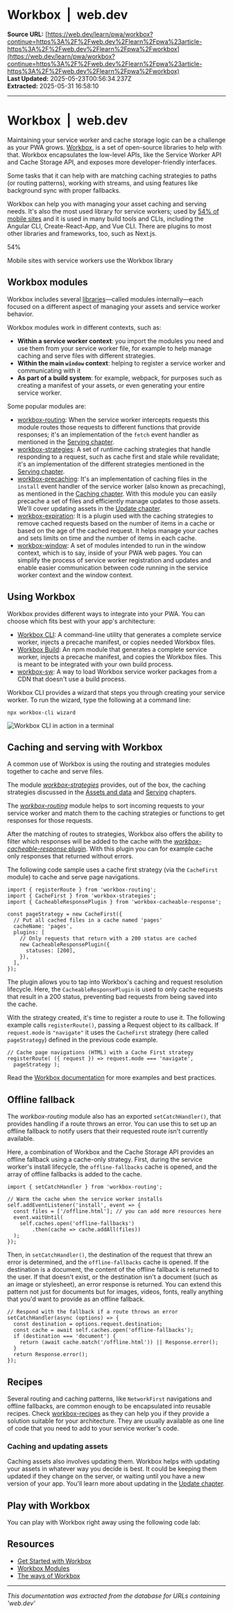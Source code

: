 # Workbox  |  web.dev

**Source URL:** [https://web.dev/learn/pwa/workbox?continue=https%3A%2F%2Fweb.dev%2Flearn%2Fpwa%23article-https%3A%2F%2Fweb.dev%2Flearn%2Fpwa%2Fworkbox](https://web.dev/learn/pwa/workbox?continue=https%3A%2F%2Fweb.dev%2Flearn%2Fpwa%23article-https%3A%2F%2Fweb.dev%2Flearn%2Fpwa%2Fworkbox)  
**Last Updated:** 2025-05-23T00:56:34.237Z  
**Extracted:** 2025-05-31 16:58:10

---

# Workbox  |  web.dev

Maintaining your service worker and cache storage logic can be a challenge as your PWA grows. [Workbox](https://developer.chrome.com/docs/workbox/what-is-workbox), is a set of open-source libraries to help with that. Workbox encapsulates the low-level APIs, like the Service Worker API and Cache Storage API, and exposes more developer-friendly interfaces.

Some tasks that it can help with are matching caching strategies to paths (or routing patterns), working with streams, and using features like background sync with proper fallbacks.

Workbox can help you with managing your asset caching and serving needs. It's also the most used library for service workers; used by [54% of mobile sites](https://almanac.httparchive.org/en/2022/pwa#workbox-usage) and it is used in many build tools and CLIs, including the Angular CLI, Create-React-App, and Vue CLI. There are plugins to most other libraries and frameworks, too, such as Next.js.

54%

Mobile sites with service workers use the Workbox library

## Workbox modules

Workbox includes several [libraries](https://developer.chrome.com/docs/workbox/modules)—called modules internally—each focused on a different aspect of managing your assets and service worker behavior.

Workbox modules work in different contexts, such as:

*   **Within a service worker context**: you import the modules you need and use them from your service worker file, for example to help manage caching and serve files with different strategies.
*   **Within the main `window` context**: helping to register a service worker and communicating with it
*   **As part of a build system**: for example, webpack, for purposes such as creating a manifest of your assets, or even generating your entire service worker.

Some popular modules are:

*   [workbox-routing](https://developer.chrome.com/docs/workbox/modules/workbox-routing): When the service worker intercepts requests this module routes those requests to different functions that provide responses; it's an implementation of the `fetch` event handler as mentioned in the [Serving chapter](https://web.dev/learn/pwa/serving).
*   [workbox-strategies](https://developer.chrome.com/docs/workbox/modules/workbox-strategies): A set of runtime caching strategies that handle responding to a request, such as cache first and stale while revalidate; it's an implementation of the different strategies mentioned in the [Serving chapter](https://web.dev/learn/pwa/serving).
*   [workbox-precaching](https://developer.chrome.com/docs/workbox/modules/workbox-precaching): It's an implementation of caching files in the `install` event handler of the service worker (also known as precaching), as mentioned in the [Caching chapter](https://web.dev/learn/pwa/caching). With this module you can easily precache a set of files and efficiently manage updates to those assets. We'll cover updating assets in the [Update chapter](https://web.dev/learn/pwa/update).
*   [workbox-expiration](https://developer.chrome.com/docs/workbox/modules/workbox-expiration): It is a plugin used with the caching strategies to remove cached requests based on the number of items in a cache or based on the age of the cached request. It helps manage your caches and sets limits on time and the number of items in each cache.
*   [workbox-window](https://developer.chrome.com/docs/workbox/modules/workbox-window): A set of modules intended to run in the window context, which is to say, inside of your PWA web pages. You can simplify the process of service worker registration and updates and enable easier communication between code running in the service worker context and the window context.

## Using Workbox

Workbox provides different ways to integrate into your PWA. You can choose which fits best with your app's architecture:

*   [Workbox CLI](https://developer.chrome.com/docs/workbox/modules/workbox-cli): A command-line utility that generates a complete service worker, injects a precache manifest, or copies needed Workbox files.
*   [Workbox Build](https://developer.chrome.com/docs/workbox/modules/workbox-build): An npm module that generates a complete service worker, injects a precache manifest, and copies the Workbox files. This is meant to be integrated with your own build process.
*   [workbox-sw](https://developer.chrome.com/docs/workbox/modules/workbox-sw): A way to load Workbox service worker packages from a CDN that doesn't use a build process.

Workbox CLI provides a wizard that steps you through creating your service worker. To run the wizard, type the following at a command line:

```
npx workbox-cli wizard
```

![Workbox CLI in action in a terminal](https://web.dev/static/learn/pwa/workbox/image/workbox-cli-action-a-te-cdda129657c2f.png)

## Caching and serving with Workbox

A common use of Workbox is using the routing and strategies modules together to cache and serve files.

The module [_workbox-strategies_](https://developer.chrome.com/docs/workbox/modules/workbox-strategies) provides, out of the box, the caching strategies discussed in the [Assets and data](https://web.dev/learn/pwa/assets-and-data) and [Serving](https://web.dev/learn/pwa/serving) chapters.

The [_workbox-routing_](https://developer.chrome.com/docs/workbox/modules/workbox-routing) module helps to sort incoming requests to your service worker and match them to the caching strategies or functions to get responses for those requests.

After the matching of routes to strategies, Workbox also offers the ability to filter which responses will be added to the cache with the [_workbox-cacheable-response_ plugin](https://developer.chrome.com/docs/workbox/modules/workbox-cacheable-response). With this plugin you can for example cache only responses that returned without errors.

The following code sample uses a cache first strategy (via the `CacheFirst` module) to cache and serve page navigations.

```
import { registerRoute } from 'workbox-routing';
import { CacheFirst } from 'workbox-strategies';
import { CacheableResponsePlugin } from 'workbox-cacheable-response';

const pageStrategy = new CacheFirst({
  // Put all cached files in a cache named 'pages'
  cacheName: 'pages',
  plugins: [
    // Only requests that return with a 200 status are cached
    new CacheableResponsePlugin({
      statuses: [200],
    }),
  ],
});
```

The plugin allows you to tap into Workbox's caching and request resolution lifecycle. Here, the `CacheableResponsePlugin` is used to only cache requests that result in a 200 status, preventing bad requests from being saved into the cache.

With the strategy created, it's time to register a route to use it. The following example calls `registerRoute()`, passing a Request object to its callback. If `request.mode` is `"navigate"` it uses the `CacheFirst` strategy (here called `pageStrategy`) defined in the previous code example.

```
// Cache page navigations (HTML) with a Cache First strategy
registerRoute( ({ request }) => request.mode === 'navigate',
  pageStrategy );
```

Read the [Workbox documentation](https://developer.chrome.com/docs/workbox) for more examples and best practices.

## Offline fallback

The _workbox-routing_ module also has an exported `setCatchHandler()`, that provides handling if a route throws an error. You can use this to set up an offline fallback to notify users that their requested route isn't currently available.

Here, a combination of Workbox and the Cache Storage API provides an offline fallback using a cache-only strategy. First, during the service worker's install lifecycle, the `offline-fallbacks` cache is opened, and the array of offline fallbacks is added to the cache.

```
import { setCatchHandler } from 'workbox-routing';

// Warm the cache when the service worker installs
self.addEventListener('install', event => {
  const files = ['/offline.html']; // you can add more resources here
  event.waitUntil(
    self.caches.open('offline-fallbacks')
        .then(cache => cache.addAll(files))
  );
});
```

Then, in `setCatchHandler()`, the destination of the request that threw an error is determined, and the `offline-fallbacks` cache is opened. If the destination is a document, the content of the offline fallback is returned to the user. If that doesn't exist, or the destination isn't a document (such as an image or stylesheet), an error response is returned. You can extend this pattern not just for documents but for images, videos, fonts, really anything that you'd want to provide as an offline fallback.

```
// Respond with the fallback if a route throws an error
setCatchHandler(async (options) => {
  const destination = options.request.destination;
  const cache = await self.caches.open('offline-fallbacks');
  if (destination === 'document') {
    return (await cache.match('/offline.html')) || Response.error();
  }
  return Response.error();
});
```

## Recipes

Several routing and caching patterns, like `NetworkFirst` navigations and offline fallbacks, are common enough to be encapsulated into reusable recipes. Check [workbox-recipes](https://developer.chrome.com/docs/workbox/modules/workbox-recipes) as they can help you if they provide a solution suitable for your architecture. They are usually available as one line of code that you need to add to your service worker's code.

### Caching and updating assets

Caching assets also involves updating them. Workbox helps with updating your assets in whatever way you decide is best. It could be keeping them updated if they change on the server, or waiting until you have a new version of your app. You'll learn more about updating in the [Update chapter](https://web.dev/learn/pwa/update).

## Play with Workbox

You can play with Workbox right away using the following code lab:

## Resources

*   [Get Started with Workbox](https://developer.chrome.com/docs/workbox)
*   [Workbox Modules](https://developer.chrome.com/docs/workbox/modules)
*   [The ways of Workbox](https://developer.chrome.com/docs/workbox/the-ways-of-workbox)

---

*This documentation was extracted from the database for URLs containing 'web.dev'*
